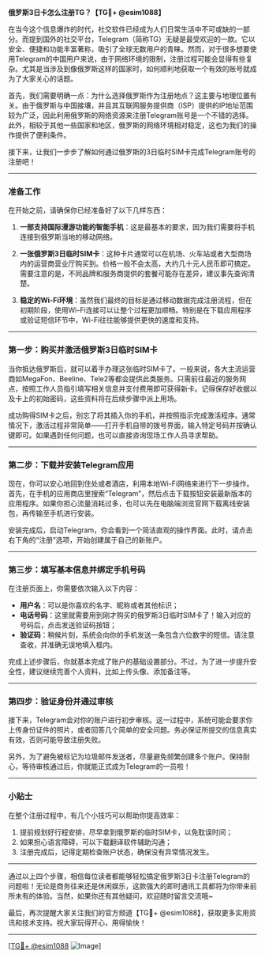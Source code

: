 **俄罗斯3日卡怎么注册TG？【TG💪+ @esim1088】**

在当今这个信息爆炸的时代，社交软件已经成为人们日常生活中不可或缺的一部分。而提到国外的社交平台，Telegram（简称TG）无疑是最受欢迎的一款。它以安全、便捷和功能丰富著称，吸引了全球无数用户的青睐。然而，对于很多想要使用Telegram的中国用户来说，由于网络环境的限制，注册过程可能会显得有些复杂。尤其是当涉及到像俄罗斯这样的国家时，如何顺利地获取一个有效的账号就成为了大家关心的话题。

首先，我们需要明确一点：为什么选择俄罗斯作为注册地点？这主要与地理位置有关。由于俄罗斯与中国接壤，并且其互联网服务提供商（ISP）提供的IP地址范围较为广泛，因此利用俄罗斯的网络资源来注册Telegram账号是一个不错的选择。此外，相较于其他一些国家和地区，俄罗斯的网络环境相对稳定，这也为我们的操作提供了便利条件。

接下来，让我们一步步了解如何通过俄罗斯的3日临时SIM卡完成Telegram账号的注册吧！

---

### 准备工作

在开始之前，请确保你已经准备好了以下几样东西：

1. **一部支持国际漫游功能的智能手机**：这是最基本的要求，因为我们需要将手机连接到俄罗斯当地的移动网络。
   
2. **一张俄罗斯3日临时SIM卡**：这种卡片通常可以在机场、火车站或者大型商场内的运营商营业厅购买到。价格一般不会太高，大约几十元人民币即可搞定。需要注意的是，不同品牌和服务商提供的套餐可能存在差异，建议事先查询清楚。

3. **稳定的Wi-Fi环境**：虽然我们最终的目标是通过移动数据完成注册流程，但在初期阶段，使用Wi-Fi连接可以让整个过程更加顺畅。特别是在下载应用程序或验证短信环节中，Wi-Fi往往能够提供更快的速度和支持。

---

### 第一步：购买并激活俄罗斯3日临时SIM卡

当你抵达俄罗斯后，就可以着手办理这张临时SIM卡了。一般来说，各大主流运营商如MegaFon、Beeline、Tele2等都会提供此类服务。只需前往最近的服务网点，按照工作人员指引填写相关信息并支付费用即可获得新卡。记得保存好收据以及卡上的初始密码，这些资料将在后续步骤中派上用场。

成功购得SIM卡之后，别忘了将其插入你的手机，并按照指示完成激活程序。通常情况下，激活过程非常简单——打开手机自带的拨号界面，输入特定号码并按确认键即可。如果遇到任何问题，也可以直接咨询现场工作人员寻求帮助。

---

### 第二步：下载并安装Telegram应用

现在，你可以安心地回到住处或者酒店，利用本地Wi-Fi网络来进行下一步操作。首先，在手机的应用商店里搜索“Telegram”，然后点击下载按钮安装最新版本的应用程序。如果你担心流量消耗过多，也可以先在电脑端浏览官网下载离线安装包，再传输至手机进行安装。

安装完成后，启动Telegram，你会看到一个简洁直观的操作界面。此时，请点击右下角的“注册”选项，开始创建属于自己的新账户。

---

### 第三步：填写基本信息并绑定手机号码

在注册页面上，你需要依次输入以下内容：
- **用户名**：可以是你喜欢的名字、昵称或者其他标识；
- **电话号码**：这里就需要用到刚才购买的俄罗斯3日临时SIM卡了！输入对应的号码后，点击发送验证码按钮；
- **验证码**：稍候片刻，系统会向你的手机发送一条包含六位数字的短信。请注意查收，并准确无误地填入框内。

完成上述步骤后，你就基本完成了账户的基础设置部分。不过，为了进一步提升安全性，建议继续完善个人资料，比如上传头像、添加备注等。

---

### 第四步：验证身份并通过审核

接下来，Telegram会对你的账户进行初步审核。这一过程中，系统可能会要求你上传身份证件的照片，或者回答几个简单的安全问题。务必保证所提交的信息真实有效，否则可能导致注册失败。

另外，为了避免被标记为垃圾邮件发送者，尽量避免频繁创建多个账户。保持耐心，等待审核通过后，你就能正式成为Telegram的一员啦！

---

### 小贴士

在整个注册过程中，有几个小技巧可以帮助你提高效率：
1. 提前规划好行程安排，尽早拿到俄罗斯的临时SIM卡，以免耽误时间；
2. 如果担心语言障碍，可以下载翻译软件辅助沟通；
3. 注册完成后，记得定期检查账户状态，确保没有异常情况发生。

---

通过以上四个步骤，相信每位读者都能够轻松搞定俄罗斯3日卡注册Telegram的问题啦！无论是商务往来还是休闲娱乐，这款强大的即时通讯工具都将为你带来前所未有的体验。当然，如果你还有其他疑问，欢迎随时留言交流哦~

最后，再次提醒大家关注我们的官方频道【TG💪+ @esim1088】，获取更多实用资讯和技术支持。祝大家玩得开心，用得愉快！

---

[[TG💪+ @esim1088](https://t.me/s/esim1088) ![Image](https://i.postimg.cc/4NQfJmqS/Snipaste-2025-05-13-00-14-12.png)]